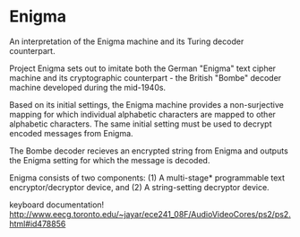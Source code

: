 # Enigma
An interpretation of the Enigma machine and its Turing decoder counterpart.

Project Enigma sets out to imitate both the German "Enigma" text cipher machine and its cryptographic
counterpart - the British "Bombe" decoder machine developed during the mid-1940s.

Based on its initial settings, the Enigma machine provides a non-surjective mapping for which individual
alphabetic characters are mapped to other alphabetic characters. The same initial setting must be used
to decrypt encoded messages from Enigma.

The Bombe decoder recieves an encrypted string from Enigma and outputs the Enigma setting for which the message
is decoded.

Enigma consists of two components: 
  (1) A multi-stage* programmable text encryptor/decryptor device, and
  (2) A string-setting decryptor device.


keyboard documentation!
http://www.eecg.toronto.edu/~jayar/ece241_08F/AudioVideoCores/ps2/ps2.html#id478856
